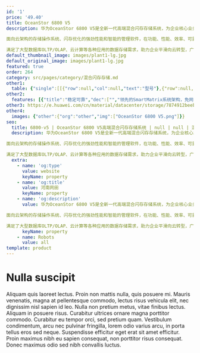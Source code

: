 ```yaml
---
id: '1'
price: '49.40'
title: OceanStor 6800 V5
description: 华为OceanStor 6800 V5是全新一代高端混合闪存存储系统，为企业核心业务提供最高水平的数据服务。

面向云架构的存储操作系统、闪存优化的强劲性能和智能的管理软件，在功能、性能、效率、可靠性和易用性上都达到业界领先水平。同时提供高效、灵活、丰富的备份、容灾解决方案，有效保证用户业务连续性和数据安全，为用户提供卓越的存储服务。

满足了大型数据库OLTP/OLAP、云计算等各种应用的数据存储需求，助力企业平滑向云转型，广泛适用于政府、金融、运营商，制造等行业。
default_thumbnail_image: images/plant1-lg.jpg
default_original_image: images/plant1-lg.jpg
featured: true
order: 264
category: src/pages/category/混合闪存存储.md
other1: 
  table: {"single":[[{"row":null,"col":null,"text":"型号"},{"row":null,"col":null,"text":"OceanStor 6800 V5"}],[{"row":null,"col":null,"text":"存储处理器"},{"row":null,"col":null,"text":"多核多处理器组"}],[{"row":null,"col":null,"text":"系统缓存"},{"row":null,"col":null,"text":"512GB~16TB"}],[{"row":null,"col":null,"text":"最大控制器数"},{"row":null,"col":null,"text":"16"}],[{"row":null,"col":null,"text":"支持的存储协议"},{"row":null,"col":null,"text":"FC、iSCSI、NFS、CIFS、HTTP、FTP"}],[{"row":null,"col":null,"text":"前端通道端口类型"},{"row":null,"col":null,"text":"8/16/32 Gbps FC、1/10/25/40/100 Gbps Ethernet"}],[{"row":null,"col":null,"text":"后端端口类型"},{"row":null,"col":null,"text":"SAS3.0（单端口4*12Gbps）"}],[{"row":null,"col":null,"text":"独立网关形态"},{"row":null,"col":null,"text":"支持"}],[{"row":null,"col":null,"text":"数据保护软件"},{"row":null,"col":null,"text":"快照（HyperSnap）                               克隆（HyperClone）\n\n拷贝（HyperCopy）                               卷镜像（HyperMirror）\n\n阵列双活（HyperMetro）                       远程复制（HyperReplication） \n\nWORM（HyperLock）                           一体化备份（HyperVault）"}],[{"row":null,"col":null,"text":"关键业务保障"},{"row":null,"col":null,"text":"智能服务质量控制（SmartQoS）             智能缓存分区（SmartPartition）\n\nSSD智能缓存（SmartCache）"}],[{"row":null,"col":null,"text":"资源效率提升"},{"row":null,"col":null,"text":"智能LUN迁移（SmartMigration）           智能异构虚拟化（SmartVirtualization）\n\n智能多租户（SmartMulti-tenant）          配额管理（SmartQuota）\n\n智能重删（SmartDedupe）                     智能压缩（SmartCompression）\n\n智能精简配置（SmartThin）                    智能数据分级（SmartTier）\n\n智能数据迅移（SmartMotion）               智能数据销毁（SmartErase）"}],[{"row":null,"col":null,"text":"存储管理软件"},{"row":null,"col":null,"text":"主机多路径（UltraPath）                         容灾管理（BCManager）\n\n单设备管理软件（DeviceManager）        集中运维管理软件（eSight）\n\n远程维护管理软件（eService）"}]]}
other2:
  features: [{"title":"稳定可靠","dec":["","领先的SmartMatrix系统架构，免网关一体化双活，实现99.9999%高可用，帮助用户实现业务永续。",""]},{"title":"卓越性能","dec":["","深度闪存优化的系统设计，快速响应核心业务需求；极具灵活扩展，最大支持16控，16TB缓存，性能高达数百万IOPS。",""]},{"title":"智能云化","dec":["","通过eService实现存储设计、部署、运维全生命周期智能管理，并通过混合云方案等助力企业云化转型。",""]}]
other3: https://e.huawei.com/cn/material/datacenter/storage/7874912beeb14506aed0bfdb32319408
other4:
  images: {"other":{"org":"other","img":["OceanStor 6800 V5.png"]}}
seo:
  title: 6800-v5 | OceanStor 6800 V5高端混合闪存存储系统 | null | null | 混合闪存存储 | 数据存储
  description: 华为OceanStor 6800 V5是全新一代高端混合闪存存储系统，为企业核心业务提供最高水平的数据服务。

面向云架构的存储操作系统、闪存优化的强劲性能和智能的管理软件，在功能、性能、效率、可靠性和易用性上都达到业界领先水平。同时提供高效、灵活、丰富的备份、容灾解决方案，有效保证用户业务连续性和数据安全，为用户提供卓越的存储服务。

满足了大型数据库OLTP/OLAP、云计算等各种应用的数据存储需求，助力企业平滑向云转型，广泛适用于政府、金融、运营商，制造等行业。
  extra:
    - name: 'og:type'
      value: website
      keyName: property
    - name: 'og:title'
      value: 河南网田
      keyName: property
    - name: 'og:description'
      value: 华为OceanStor 6800 V5是全新一代高端混合闪存存储系统，为企业核心业务提供最高水平的数据服务。

面向云架构的存储操作系统、闪存优化的强劲性能和智能的管理软件，在功能、性能、效率、可靠性和易用性上都达到业界领先水平。同时提供高效、灵活、丰富的备份、容灾解决方案，有效保证用户业务连续性和数据安全，为用户提供卓越的存储服务。

满足了大型数据库OLTP/OLAP、云计算等各种应用的数据存储需求，助力企业平滑向云转型，广泛适用于政府、金融、运营商，制造等行业。
      keyName: property
    - name: Robots
      value: all
template: product
---
```


# Nulla suscipit

Aliquam quis laoreet lectus. Proin non mattis nulla, quis posuere mi. Mauris venenatis, magna at pellentesque commodo, lectus risus vehicula elit, nec dignissim nisl sapien id leo. Nulla non pretium metus, vitae finibus lectus. Aliquam in posuere risus. Curabitur ultrices ornare magna porttitor commodo. Curabitur eu tempor orci, sed pretium quam. Vestibulum condimentum, arcu nec pulvinar fringilla, lorem odio varius arcu, in porta tellus eros sed neque. Suspendisse efficitur eget erat sit amet efficitur. Proin maximus nibh eu sapien consequat, non porttitor risus consequat. Donec maximus odio sed nibh convallis luctus.